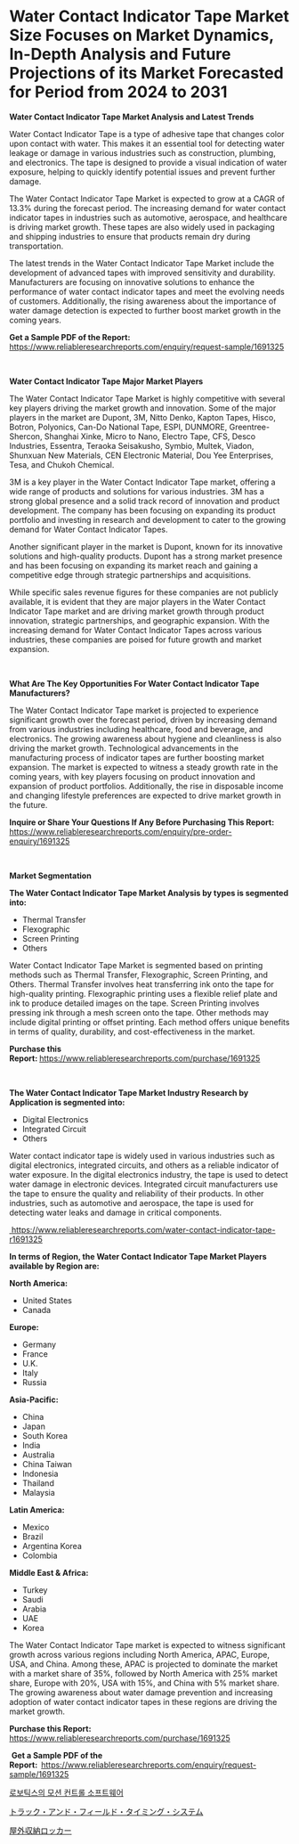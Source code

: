 <p><h1>Water Contact Indicator Tape Market Size Focuses on Market Dynamics, In-Depth Analysis and Future Projections of its Market Forecasted for Period from 2024 to 2031</h1></p><p><strong>Water Contact Indicator Tape Market Analysis and Latest Trends</strong></p>
<p><p>Water Contact Indicator Tape is a type of adhesive tape that changes color upon contact with water. This makes it an essential tool for detecting water leakage or damage in various industries such as construction, plumbing, and electronics. The tape is designed to provide a visual indication of water exposure, helping to quickly identify potential issues and prevent further damage.</p><p>The Water Contact Indicator Tape Market is expected to grow at a CAGR of 13.3% during the forecast period. The increasing demand for water contact indicator tapes in industries such as automotive, aerospace, and healthcare is driving market growth. These tapes are also widely used in packaging and shipping industries to ensure that products remain dry during transportation.</p><p>The latest trends in the Water Contact Indicator Tape Market include the development of advanced tapes with improved sensitivity and durability. Manufacturers are focusing on innovative solutions to enhance the performance of water contact indicator tapes and meet the evolving needs of customers. Additionally, the rising awareness about the importance of water damage detection is expected to further boost market growth in the coming years.</p></p>
<p><strong>Get a Sample PDF of the Report:&nbsp;</strong> <a href="https://www.reliableresearchreports.com/enquiry/request-sample/1691325">https://www.reliableresearchreports.com/enquiry/request-sample/1691325</a></p>
<p>&nbsp;</p>
<p><strong>Water Contact Indicator Tape Major Market Players</strong></p>
<p><p>The Water Contact Indicator Tape Market is highly competitive with several key players driving the market growth and innovation. Some of the major players in the market are Dupont, 3M, Nitto Denko, Kapton Tapes, Hisco, Botron, Polyonics, Can-Do National Tape, ESPI, DUNMORE, Greentree-Shercon, Shanghai Xinke, Micro to Nano, Electro Tape, CFS, Desco Industries, Essentra, Teraoka Seisakusho, Symbio, Multek, Viadon, Shunxuan New Materials, CEN Electronic Material, Dou Yee Enterprises, Tesa, and Chukoh Chemical.</p><p>3M is a key player in the Water Contact Indicator Tape market, offering a wide range of products and solutions for various industries. 3M has a strong global presence and a solid track record of innovation and product development. The company has been focusing on expanding its product portfolio and investing in research and development to cater to the growing demand for Water Contact Indicator Tapes.</p><p>Another significant player in the market is Dupont, known for its innovative solutions and high-quality products. Dupont has a strong market presence and has been focusing on expanding its market reach and gaining a competitive edge through strategic partnerships and acquisitions.</p><p>While specific sales revenue figures for these companies are not publicly available, it is evident that they are major players in the Water Contact Indicator Tape market and are driving market growth through product innovation, strategic partnerships, and geographic expansion. With the increasing demand for Water Contact Indicator Tapes across various industries, these companies are poised for future growth and market expansion.</p></p>
<p>&nbsp;</p>
<p><strong>What Are The Key Opportunities For Water Contact Indicator Tape Manufacturers?</strong></p>
<p><p>The Water Contact Indicator Tape market is projected to experience significant growth over the forecast period, driven by increasing demand from various industries including healthcare, food and beverage, and electronics. The growing awareness about hygiene and cleanliness is also driving the market growth. Technological advancements in the manufacturing process of indicator tapes are further boosting market expansion. The market is expected to witness a steady growth rate in the coming years, with key players focusing on product innovation and expansion of product portfolios. Additionally, the rise in disposable income and changing lifestyle preferences are expected to drive market growth in the future.</p></p>
<p><strong>Inquire or Share Your Questions If Any Before Purchasing This Report:</strong> <a href="https://www.reliableresearchreports.com/enquiry/pre-order-enquiry/1691325">https://www.reliableresearchreports.com/enquiry/pre-order-enquiry/1691325</a></p>
<p>&nbsp;</p>
<p><strong>Market Segmentation</strong></p>
<p><strong>The Water Contact Indicator Tape Market Analysis by types is segmented into:</strong></p>
<p><ul><li>Thermal Transfer</li><li>Flexographic</li><li>Screen Printing</li><li>Others</li></ul></p>
<p><p>Water Contact Indicator Tape Market is segmented based on printing methods such as Thermal Transfer, Flexographic, Screen Printing, and Others. Thermal Transfer involves heat transferring ink onto the tape for high-quality printing. Flexographic printing uses a flexible relief plate and ink to produce detailed images on the tape. Screen Printing involves pressing ink through a mesh screen onto the tape. Other methods may include digital printing or offset printing. Each method offers unique benefits in terms of quality, durability, and cost-effectiveness in the market.</p></p>
<p><strong>Purchase this Report:&nbsp;</strong><a href="https://www.reliableresearchreports.com/purchase/1691325">https://www.reliableresearchreports.com/purchase/1691325</a></p>
<p>&nbsp;</p>
<p><strong>The Water Contact Indicator Tape Market Industry Research by Application is segmented into:</strong></p>
<p><ul><li>Digital Electronics</li><li>Integrated Circuit</li><li>Others</li></ul></p>
<p><p>Water contact indicator tape is widely used in various industries such as digital electronics, integrated circuits, and others as a reliable indicator of water exposure. In the digital electronics industry, the tape is used to detect water damage in electronic devices. Integrated circuit manufacturers use the tape to ensure the quality and reliability of their products. In other industries, such as automotive and aerospace, the tape is used for detecting water leaks and damage in critical components.</p></p>
<p><a href="https://www.reliableresearchreports.com/water-contact-indicator-tape-r1691325">&nbsp;https://www.reliableresearchreports.com/water-contact-indicator-tape-r1691325</a></p>
<p><strong>In terms of Region, the Water Contact Indicator Tape Market Players available by Region are:</strong></p>
<p>
    <p> <strong> North America: </strong>
        <ul>
            <li>United States</li>
            <li>Canada</li>
        </ul>
        </p> 
    <p> <strong> Europe: </strong>
        <ul>
            <li>Germany</li>
            <li>France</li>
            <li>U.K.</li>
            <li>Italy</li>
            <li>Russia</li>
        </ul>
        </p> 
    <p> <strong> Asia-Pacific: </strong>
        <ul>
            <li>China</li>
            <li>Japan</li>
            <li>South Korea</li>
            <li>India</li>
            <li>Australia</li>
            <li>China Taiwan</li>
            <li>Indonesia</li>
            <li>Thailand</li>
            <li>Malaysia</li>
        </ul>
        </p> 
    <p> <strong> Latin America: </strong>
        <ul>
            <li>Mexico</li>
            <li>Brazil</li>
            <li>Argentina Korea</li>
            <li>Colombia</li>
        </ul>
        </p> 
    <p> <strong> Middle East & Africa: </strong>
        <ul>
            <li>Turkey</li>
            <li>Saudi</li>
            <li>Arabia</li>
            <li>UAE</li>
            <li>Korea</li>
        </ul>
    </p>
    </p>
<p><p>The Water Contact Indicator Tape market is expected to witness significant growth across various regions including North America, APAC, Europe, USA, and China. Among these, APAC is projected to dominate the market with a market share of 35%, followed by North America with 25% market share, Europe with 20%, USA with 15%, and China with 5% market share. The growing awareness about water damage prevention and increasing adoption of water contact indicator tapes in these regions are driving the market growth.</p></p>
<p><strong>Purchase this Report: </strong><a href="https://www.reliableresearchreports.com/purchase/1691325">https://www.reliableresearchreports.com/purchase/1691325</a></p>
<p>&nbsp;<strong>Get a Sample PDF of the Report:&nbsp;&nbsp;</strong><a href="https://www.reliableresearchreports.com/enquiry/request-sample/1691325">https://www.reliableresearchreports.com/enquiry/request-sample/1691325</a></p>
<p><strong></strong></p>
<p><p><a href="https://medium.com/@dannellburge39/%EB%A1%9C%EB%B4%87-%EA%B3%B5%ED%95%99-%EB%B6%84%EC%95%BC%EC%9D%98-%EB%AA%A8%EC%85%98-%EC%A0%9C%EC%96%B4-%EC%86%8C%ED%94%84%ED%8A%B8%EC%9B%A8%EC%96%B4-%EC%8B%9C%EC%9E%A5%EC%9D%80-%EC%8B%9C%EC%9E%A5-%EC%A0%90%EC%9C%A0%EC%9C%A8-%ED%81%AC%EA%B8%B0-%EB%B0%8F-2031%EB%85%84%EA%B9%8C%EC%A7%80%EC%9D%98-%EC%98%88%EC%83%81-%EC%98%88%EC%B8%A1%EC%97%90-%EC%B4%88%EC%A0%90%EC%9D%84-%EB%A7%9E%EC%B6%94%EA%B3%A0-%EC%9E%88%EC%8A%B5%EB%8B%88%EB%8B%A4-e95793427f46">로보틱스의 모션 컨트롤 소프트웨어</a></p><p><a href="https://medium.com/@wgloverbetty988/%E9%99%B8%E4%B8%8A%E7%AB%B6%E6%8A%80%E3%81%AE%E3%82%BF%E3%82%A4%E3%83%9F%E3%83%B3%E3%82%B0%E3%82%B7%E3%82%B9%E3%83%86%E3%83%A0%E5%B8%82%E5%A0%B4%E3%81%AF-%E5%B8%82%E5%A0%B4%E3%82%B7%E3%82%A7%E3%82%A2-%E5%B8%82%E5%A0%B4%E3%83%88%E3%83%AC%E3%83%B3%E3%83%89-%E5%B8%82%E5%A0%B4%E6%88%90%E9%95%B7%E3%81%AB%E9%96%A2%E3%81%99%E3%82%8B%E6%83%85%E5%A0%B1%E3%82%92%E6%8F%90%E4%BE%9B%E3%81%97%E3%81%BE%E3%81%99-aadfe816b237">トラック・アンド・フィールド・タイミング・システム</a></p><p><a href="https://medium.com/@rcabello548791/%E3%82%A2%E3%82%A6%E3%83%88%E3%83%89%E3%82%A2%E5%8F%8E%E7%B4%8D%E3%83%AD%E3%83%83%E3%82%AB%E3%83%BC%E5%B8%82%E5%A0%B4-2031%E5%B9%B4%E3%81%BE%E3%81%A7%E3%81%AE%E6%88%90%E5%8A%9F%E3%81%99%E3%82%8B%E3%83%93%E3%82%B8%E3%83%8D%E3%82%B9%E6%88%A6%E7%95%A5%E3%81%AE%E9%8D%B5-69209dd9371c">屋外収納ロッカー</a></p></p>